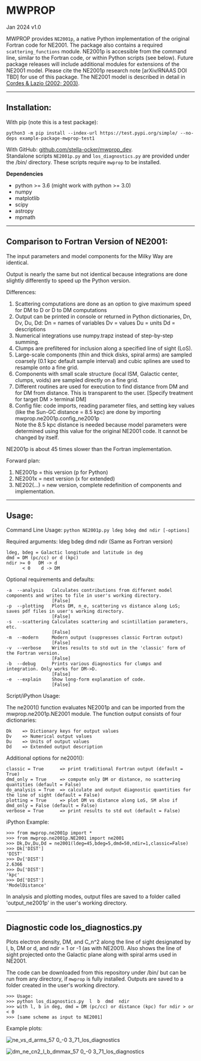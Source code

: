 # MWPROP

Jan 2024 v1.0

MWPROP provides `NE2001p`, a native Python implementation of the original Fortran code for NE2001. The package also contains a required `scattering_functions` module. NE2001p is accessible from the command line, similar to the Fortran code, or within Python scripts (see below). Future package releases will include additional modules for extensions of the NE2001 model. Please cite the NE2001p research note [arXiv/RNAAS DOI TBD] for use of this package. The NE2001 model is described in detail in [Cordes & Lazio (2002; ](https://arxiv.org/abs/astro-ph/0207156)[2003)](https://arxiv.org/abs/astro-ph/0301598). 


-----

## Installation:

With pip (note this is a test package):

`python3 -m pip install --index-url https://test.pypi.org/simple/ --no-deps example-package-mwprop-test1`

With GitHub: [github.com/stella-ocker/mwprop_dev](https://github.com/stella-ocker/mwprop).\
Standalone scripts `NE2001p.py` and `los_diagnostics.py` are provided under the /bin/ directory. These scripts require `mwprop` to be installed. 

**Dependencies**
- python >= 3.6 (might work with python >= 3.0)
- numpy
- matplotlib
- scipy
- astropy
- mpmath

-----

## Comparison to Fortran Version of NE2001:

The input parameters and model components for the Milky Way are identical. 

Output is nearly the same but not identical because integrations are done slightly differently to speed up the Python version. 

Differences:

1.  Scattering computations are done as an option 
    to give maximum speed for DM to D or D to DM computations
2.  Output can be printed in console or returned in Python dictionaries, Dn, Dv, Du, Dd:
        Dn = names of variables
        Dv = values 
        Du = units
        Dd = descriptions
3.  Numerical integrations use numpy.trapz instead of step-by-step summing.
4.  Clumps are prefiltered for inclusion along a specified line of sight (LoS).
5.  Large-scale components (thin and thick disks, spiral arms) are sampled coarsely
    (0.1 kpc default sample interval) and cubic splines are used to resample onto
    a fine grid. 
6.  Components with small scale structure (local ISM, Galactic center, clumps, voids)
    are sampled directly on a fine grid.
7.  Different routines are used for execution to find distance from DM and for DM from distance.
    This is transparent to the user. [Specify treatment for target DM > terminal DM]
8.  Config file:  code imports,  reading parameter files, and setting key values
    (like the Sun-GC distance = 8.5 kpc) are done by importing mwprop.ne2001p.config_ne2001p  
    Note the 8.5 kpc distance is needed because model parameters were determined using
    this value for the original NE2001 code. It cannot be changed by itself.

NE2001p is about 45 times slower than the Fortran implementation. 

Forward plan:
1. NE2001p = this version (p for Python)
2. NE2001x = next version (x for extended)
3. NE202(...)  = new version, complete redefinition of components and implementation.

----- 

## Usage:

Command Line Usage: `python NE2001p.py ldeg bdeg dmd ndir [-options]`

Required arguments:  ldeg bdeg dmd ndir     (Same as Fortran version)

    ldeg, bdeg = Galactic longitude and latitude in deg
    dmd = DM (pc/cc) or d (kpc)
    ndir >= 0   DM -> d
          < 0    d -> DM

Optional requirements and defaults:

    -a  --analysis   Calculates contributions from different model components and writes to file in user's working directory.
                     [False]
    -p  --plotting   Plots DM, n_e, scattering vs distance along LoS; saves pdf files in user's working directory.
                     [False]
    -s  --scattering Calculates scattering and scintillation parameters, etc.
                     [False] 
    -m  --modern     Modern output (suppresses classic Fortran output)
                     [False]
    -v  --verbose    Writes results to std out in the 'classic' form of the Fortran version.
                     [False]
    -b  --debug      Prints various diagnostics for clumps and integration. Only works for DM->D.
                     [False]
    -e  --explain    Show long-form explanation of code.
                     [False]

Script/iPython Usage:

The ne2001() function evaluates NE2001p and can be imported from the mwprop.ne2001p.NE2001 module. The function output consists of four dictionaries: 

    Dk    => Dictionary keys for output values
    Dv    => Numerical output values
    Du    => Units of output values
    Dd    => Extended output description 

Additional options for ne2001():

    classic = True      => print traditional Fortran output (default = True)
    dmd_only = True     => compute only DM or distance, no scattering quantities (default = False)
    do_analysis = True  => calculate and output diagnostic quantities for the line of sight (default = False)
    plotting = True     => plot DM vs distance along LoS, SM also if dmd_only = False (default = False)
    verbose = True      => print results to std out (default = False)

iPython Example:

    >>> from mwprop.ne2001p import *
    >>> from mwprop.ne2001p.NE2001 import ne2001
    >>> Dk,Dv,Du,Dd = ne2001(ldeg=45,bdeg=5,dmd=50,ndir=1,classic=False)
    >>> Dk['DIST']
    'DIST'
    >>> Dv['DIST']
    2.6366
    >>> Du['DIST']
    'kpc'
    >>> Dd['DIST']
    'ModelDistance'

In analysis and plotting modes, output files are saved to a folder called 'output_ne2001p' in the user's working directory. 

-----
    
## Diagnostic code los_diagnostics.py


Plots electron density, DM, and C_n^2 along the line of sight designated by l, b, DM or d, and ndir = 1 or -1 (as with NE2001).
Also shows the line of sight projected onto the Galactic plane along with spiral arms used in NE2001.

The code can be downloaded from this repository under /bin/ but can be run from any directory, if `mwprop` is fully installed. Outputs are saved to a folder created in the user's working directory.

    >>> Usage:
    >>> python los_diagnostics.py  l  b  dmd  ndir   
    >>> with l, b in deg, dmd = DM (pc/cc) or distance (kpc) for ndir > or < 0
    >>> [same scheme as input to NE2001]

Example plots:

![ne_vs_d_arms_57 0_-0 3_71_los_diagnostics](https://github.com/stella-ocker/mwprop_dev/assets/18332078/18ac4f32-e531-4d09-8d2c-4ae7088b7b1b)

![dm_ne_cn2_l_b_dmmax_57 0_-0 3_71_los_diagnostics](https://github.com/stella-ocker/mwprop_dev/assets/18332078/e8abf090-7705-495c-880d-11467f661437)




